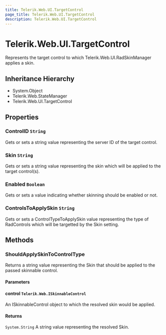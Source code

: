 ```yaml
---
title: Telerik.Web.UI.TargetControl
page_title: Telerik.Web.UI.TargetControl
description: Telerik.Web.UI.TargetControl
---
```


# Telerik.Web.UI.TargetControl

Represents the target control to which Telerik.Web.UI.RadSkinManager applies a skin.

## Inheritance Hierarchy

* System.Object
* Telerik.Web.StateManager
* Telerik.Web.UI.TargetControl

## Properties

###  ControlID `String`

Gets or sets a string value representing the server ID of the target control.

###  Skin `String`

Gets or sets a string value representing the skin which will be applied to the target control(s).

###  Enabled `Boolean`

Gets or sets a value indicating whether skinning should be enabled or not.

###  ControlsToApplySkin `String`

Gets or sets a ControlTypeToApplySkin value representing the type of RadControls which will be
            targetted by the Skin setting.

## Methods

###  ShouldApplySkinToControlType

Returns a string value representing the Skin that should be applied to the passed skinnable control.

#### Parameters

#### control `Telerik.Web.ISkinnableControl`

An ISkinnableControl object to which the resolved skin would be applied.

#### Returns

`System.String` A string value representing the resolved Skin.

